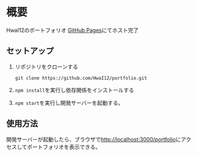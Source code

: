 # 概要

HwaI12のポートフォリオ
[GitHub Pages](https://hwai12.github.io/portfolio)にてホスト完了

## セットアップ

1. リポジトリをクローンする

   `git clone https://github.com/HwaI12/portfolio.git`
2. `npm install`を実行し依存関係をインストールする
3. `npm start`を実行し開発サーバーを起動する。

## 使用方法

開発サーバーが起動したら、ブラウザで[http://localhost:3000/portfolio](http://localhost:3000/portfolio)にアクセスしてポートフォリオを表示できる。